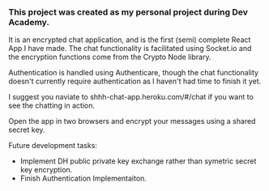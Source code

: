 ### This project was created as my personal project during Dev Academy. 

It is an encrypted chat application, and is the first (semi) complete React App I have made. The chat functionality is facilitated using Socket.io and the encryption functions come from the Crypto Node library. 

Authentication is handled using Authenticare, though the chat functionality doesn't currently require authentication as I haven't had time to finish it yet. 

I suggest you naviate to shhh-chat-app.heroku.com/#/chat if you want to see the chatting in action.

Open the app in two browsers and encrypt your messages using a shared secret key.



Future development tasks:

- Implement DH public private key exchange rather than symetric secret key encryption.
- Finish Authentication Implementaiton.

